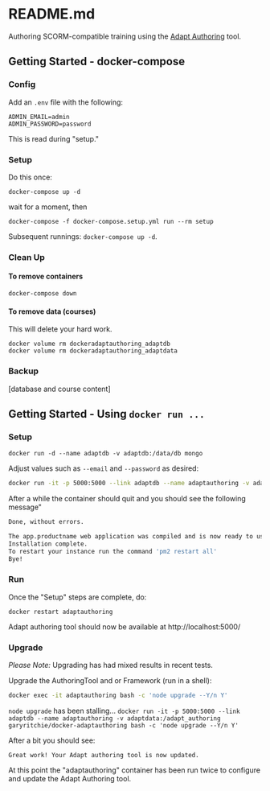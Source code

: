 README.md
=================

Authoring SCORM-compatible training using the [Adapt Authoring](https://github.com/adaptlearning/adapt_authoring) tool.

Getting Started - docker-compose
---------------------------------

### Config

Add an `.env` file with the following:

```
ADMIN_EMAIL=admin
ADMIN_PASSWORD=password
```

This is read during "setup."

### Setup

Do this once:

```
docker-compose up -d
```

wait for a moment, then

```
docker-compose -f docker-compose.setup.yml run --rm setup

```

Subsequent runnings: `docker-compose up -d`.


### Clean Up

#### To remove containers

```
docker-compose down
```

#### To remove data (courses)

This will delete your hard work.

```
docker volume rm dockeradaptauthoring_adaptdb
docker volume rm dockeradaptauthoring_adaptdata
```

### Backup

[database and course content]


Getting Started - Using `docker run ...`
--------------------------------------------

### Setup

`docker run -d --name adaptdb -v adaptdb:/data/db mongo`

Adjust values such as `--email` and `--password` as desired:

```bash
docker run -it -p 5000:5000 --link adaptdb --name adaptauthoring -v adaptdata:/adapt_authoring garyritchie/docker-adaptauthoring bash -c 'node install --install Y --serverPort 5000 --serverName localhost --dbHost adaptdb --dbName adapt-tenant-master --dbPort 27017 --dataRoot data --sessionSecret your-session-secret --useffmpeg Y --smtpService dummy --smtpUsername smtpUser --smtpPassword smtpPass --fromAddress you@example.com --name master --displayName Master --email admin --password password'
```

After a while the container should quit and you should see the following message"

```bash
Done, without errors.

The app.productname web application was compiled and is now ready to use.
Installation complete.
To restart your instance run the command 'pm2 restart all'
Bye!
```


### Run

Once the "Setup" steps are complete, do:

`docker restart adaptauthoring`

Adapt authoring tool should now be available at http://localhost:5000/


### Upgrade

*Please Note:* Upgrading has had mixed results in recent tests.

Upgrade the AuthoringTool and or Framework (run in a shell):

```bash
docker exec -it adaptauthoring bash -c 'node upgrade --Y/n Y'
```

`node upgrade` has been stalling... `docker run -it -p 5000:5000 --link adaptdb --name adaptauthoring -v adaptdata:/adapt_authoring garyritchie/docker-adaptauthoring bash -c 'node upgrade --Y/n Y'`

After a bit you should see:

`Great work! Your Adapt authoring tool is now updated.`

At this point the "adaptauthoring" container has been run twice to configure and update the Adapt Authoring tool.
